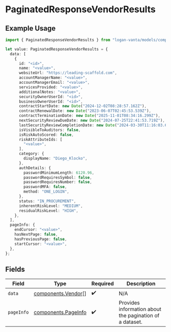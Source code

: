 # PaginatedResponseVendorResults

## Example Usage

```typescript
import { PaginatedResponseVendorResults } from "logan-vanta/models/components";

let value: PaginatedResponseVendorResults = {
  data: [
    {
      id: "<id>",
      name: "<value>",
      websiteUrl: "https://leading-scaffold.com",
      accountManagerName: "<value>",
      accountManagerEmail: "<value>",
      servicesProvided: "<value>",
      additionalNotes: "<value>",
      securityOwnerUserId: "<id>",
      businessOwnerUserId: "<id>",
      contractStartDate: new Date("2024-12-02T08:28:57.162Z"),
      contractRenewalDate: new Date("2023-06-07T02:45:53.539Z"),
      contractTerminationDate: new Date("2025-11-01T08:34:16.299Z"),
      nextSecurityReviewDueDate: new Date("2024-07-25T22:41:53.719Z"),
      lastSecurityReviewCompletionDate: new Date("2024-03-30T11:16:03.610Z"),
      isVisibleToAuditors: false,
      isRiskAutoScored: false,
      riskAttributeIds: [
        "<value>",
      ],
      category: {
        displayName: "Diego_Klocko",
      },
      authDetails: {
        passwordMinimumLength: 6120.96,
        passwordRequiresSymbol: false,
        passwordRequiresNumber: false,
        passwordMFA: false,
        method: "ONE_LOGIN",
      },
      status: "IN_PROCUREMENT",
      inherentRiskLevel: "MEDIUM",
      residualRiskLevel: "HIGH",
    },
  ],
  pageInfo: {
    endCursor: "<value>",
    hasNextPage: false,
    hasPreviousPage: false,
    startCursor: "<value>",
  },
};
```

## Fields

| Field                                                      | Type                                                       | Required                                                   | Description                                                |
| ---------------------------------------------------------- | ---------------------------------------------------------- | ---------------------------------------------------------- | ---------------------------------------------------------- |
| `data`                                                     | [components.Vendor](../../models/components/vendor.md)[]   | :heavy_check_mark:                                         | N/A                                                        |
| `pageInfo`                                                 | [components.PageInfo](../../models/components/pageinfo.md) | :heavy_check_mark:                                         | Provides information about the pagination of a dataset.    |